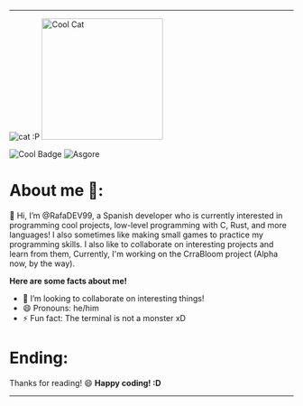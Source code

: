 -------
![cat :P](https://github.com/user-attachments/assets/2aad0979-9fc8-43ee-bbbe-3c0bfc53f72c)
<img width="215" height="215" alt="Cool Cat" src="https://github.com/user-attachments/assets/15422d64-1aef-42d3-9f89-e01d4dba3347" />

![Cool Badge](https://img.shields.io/badge/Men-This_is_cool!_:3-blue)
![Asgore](https://img.shields.io/badge/RafaDEV99%20%20gif%20>:D-8A2BE2)

# About me 🧐:
👋 Hi, I’m @RafaDEV99, a Spanish developer who is currently interested in programming cool projects, 
low-level programming with C, Rust, and more languages! I also sometimes like making small games to
practice my programming skills. I also like to collaborate on interesting projects and learn from them,
Currently, I'm working on the CrraBloom project (Alpha now, by the way).

**Here are some facts about me!**
- 💞️ I’m looking to collaborate on interesting things!
- 😄 Pronouns: he/him
- ⚡ Fun fact: The terminal is not a monster xD

# Ending:
Thanks for reading! 😄
**Happy coding! :D** 

<!---
RafaDEV99/RafaDEV99 is a ✨ special ✨ repository because its `README.md` (this file) appears on your GitHub profile.
You can click the Preview link to view your changes.
--->

<!---
TODO: Add more in the future
--->

-------
